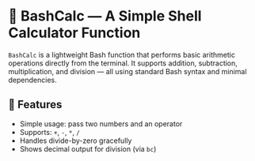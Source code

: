 # 🧮 BashCalc — A Simple Shell Calculator Function

`BashCalc` is a lightweight Bash function that performs basic arithmetic operations directly from the terminal. It supports addition, subtraction, multiplication, and division — all using standard Bash syntax and minimal dependencies.

## 📌 Features

- Simple usage: pass two numbers and an operator
- Supports: `+`, `-`, `*`, `/`
- Handles divide-by-zero gracefully
- Shows decimal output for division (via `bc`)


